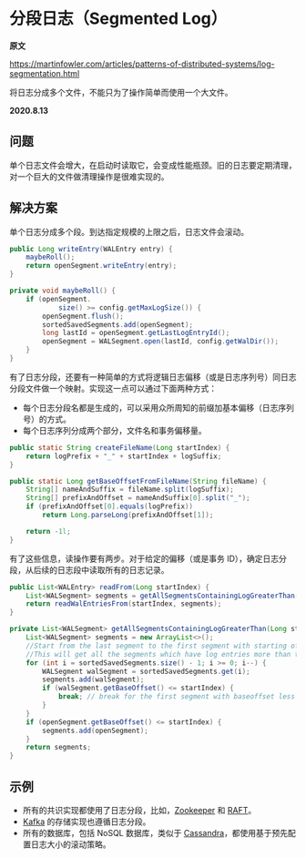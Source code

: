 # 分段日志（Segmented Log）

**原文**

https://martinfowler.com/articles/patterns-of-distributed-systems/log-segmentation.html

将日志分成多个文件，不能只为了操作简单而使用一个大文件。

**2020.8.13**

## 问题

单个日志文件会增大，在启动时读取它，会变成性能瓶颈。旧的日志要定期清理，对一个巨大的文件做清理操作是很难实现的。

## 解决方案

单个日志分成多个段。到达指定规模的上限之后，日志文件会滚动。

```java
public Long writeEntry(WALEntry entry) {
    maybeRoll();
    return openSegment.writeEntry(entry);
}

private void maybeRoll() {
    if (openSegment.
            size() >= config.getMaxLogSize()) {
        openSegment.flush();
        sortedSavedSegments.add(openSegment);
        long lastId = openSegment.getLastLogEntryId();
        openSegment = WALSegment.open(lastId, config.getWalDir());
    }
}
```

有了日志分段，还要有一种简单的方式将逻辑日志偏移（或是日志序列号）同日志分段文件做一个映射。实现这一点可以通过下面两种方式：

* 每个日志分段名都是生成的，可以采用众所周知的前缀加基本偏移（日志序列号）的方式。
* 每个日志序列分成两个部分，文件名和事务偏移量。

```java
public static String createFileName(Long startIndex) {
    return logPrefix + "_" + startIndex + logSuffix;
}

public static Long getBaseOffsetFromFileName(String fileName) {
    String[] nameAndSuffix = fileName.split(logSuffix);
    String[] prefixAndOffset = nameAndSuffix[0].split("_");
    if (prefixAndOffset[0].equals(logPrefix))
        return Long.parseLong(prefixAndOffset[1]);

    return -1l;
}
```

有了这些信息，读操作要有两步。对于给定的偏移（或是事务 ID），确定日志分段，从后续的日志段中读取所有的日志记录。

```java
public List<WALEntry> readFrom(Long startIndex) {
    List<WALSegment> segments = getAllSegmentsContainingLogGreaterThan(startIndex);
    return readWalEntriesFrom(startIndex, segments);
}

private List<WALSegment> getAllSegmentsContainingLogGreaterThan(Long startIndex) {
    List<WALSegment> segments = new ArrayList<>();
    //Start from the last segment to the first segment with starting offset less than startIndex
    //This will get all the segments which have log entries more than the startIndex
    for (int i = sortedSavedSegments.size() - 1; i >= 0; i--) {
        WALSegment walSegment = sortedSavedSegments.get(i);
        segments.add(walSegment);
        if (walSegment.getBaseOffset() <= startIndex) {
            break; // break for the first segment with baseoffset less than startIndex
        }
    }
    if (openSegment.getBaseOffset() <= startIndex) {
        segments.add(openSegment);
    }
    return segments;
}
```

## 示例

* 所有的共识实现都使用了日志分段，比如，[Zookeeper](https://github.com/apache/zookeeper/blob/master/zookeeper-server/src/main/java/org/apache/zookeeper/server/persistence/FileTxnLog.java) 和 [RAFT](https://github.com/etcd-io/etcd/blob/master/wal/wal.go)。
* [Kafka](https://github.com/axbaretto/kafka/blob/master/core/src/main/scala/kafka/log/Log.scala) 的存储实现也遵循日志分段。
* 所有的数据库，包括 NoSQL 数据库，类似于 [Cassandra](https://github.com/facebookarchive/cassandra/blob/master/src/org/apache/cassandra/db/CommitLog.java)，都使用基于预先配置日志大小的滚动策略。
